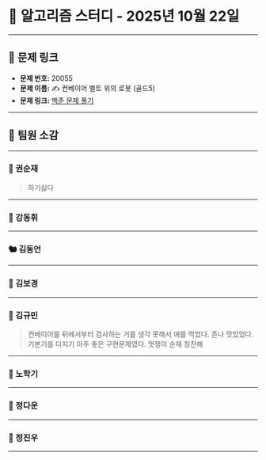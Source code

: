 # 📘 알고리즘 스터디 - 2025년 10월 22일

---

## 🔗 문제 링크

- **문제 번호:** 20055
- **문제 이름:** ✍️ 컨베이어 벨트 위의 로봇 (골드5)
- **문제 링크:** [백준 문제 풀기](https://www.acmicpc.net/problem/20055)

---

## 💬 팀원 소감

---

### 🐥 권순재

> 하기싫다

---

### 🐰 강동휘

> 

---

### 🐿️ 김동언

> 

---

### 🐺 김보경

> 

---

### 🐘 김규민

> 컨베이어를 뒤에서부터 검사하는 거를 생각 못해서 애를 먹었다. 존나 맛있었다. 
기본기를 다지기 아주 좋은 구현문제였다. 멋쟁이 순재 칭찬해

---

### 🐼 노학기

> 

---

### 🐑 정다운

> 

---

### 🐳 정진우

> 

---

